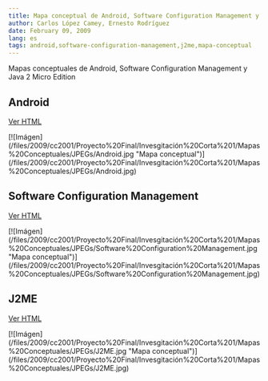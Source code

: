 ```yaml
---
title: Mapa conceptual de Android, Software Configuration Management y J2ME
author: Carlos López Camey, Ernesto Rodríguez
date: February 09, 2009
lang: es
tags: android,software-configuration-management,j2me,mapa-conceptual
---
```


Mapas conceptuales de Android, Software Configuration Management y Java 2 Micro Edition

Android
------

[Ver HTML](/files/2009/cc2001/Proyecto%20Final/Invesgitación%20Corta%201/Mapas%20Conceptuales/HTML/Android/Android.html)

<div class="inline-image thumbnail">[![Imágen](/files/2009/cc2001/Proyecto%20Final/Invesgitación%20Corta%201/Mapas%20Conceptuales/JPEGs/Android.jpg "Mapa conceptual")](/files/2009/cc2001/Proyecto%20Final/Invesgitación%20Corta%201/Mapas%20Conceptuales/JPEGs/Android.jpg) </div>

Software Configuration Management
------
[Ver HTML](/files/2009/cc2001/Proyecto%20Final/Invesgitación%20Corta%201/Mapas%20Conceptuales/HTML/Software%20Configuration%20Management/Software%20Configuration%20Management.html)

<div class="inline-image thumbnail">[![Imágen](/files/2009/cc2001/Proyecto%20Final/Invesgitación%20Corta%201/Mapas%20Conceptuales/JPEGs/Software%20Configuration%20Management.jpg "Mapa conceptual")](/files/2009/cc2001/Proyecto%20Final/Invesgitación%20Corta%201/Mapas%20Conceptuales/JPEGs/Software%20Configuration%20Management.jpg)</div>

J2ME
------

[Ver HTML](/files/2009/cc2001/Proyecto%20Final/Invesgitación%20Corta%201/Mapas%20Conceptuales/HTML/J2ME/J2ME.html)

<div class="inline-image thumbnail">[![Imágen](/files/2009/cc2001/Proyecto%20Final/Invesgitación%20Corta%201/Mapas%20Conceptuales/JPEGs/J2ME.jpg "Mapa conceptual")](/files/2009/cc2001/Proyecto%20Final/Invesgitación%20Corta%201/Mapas%20Conceptuales/JPEGs/J2ME.jpg)</div>
